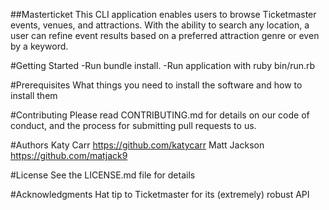 ##Masterticket
This CLI application enables users to browse Ticketmaster events, venues, and attractions. With the ability to search any location, a user can refine event results based on a preferred attraction genre or even by a keyword.

#Getting Started
-Run bundle install.
-Run application with ruby bin/run.rb

#Prerequisites
What things you need to install the software and how to install them

#Contributing
Please read CONTRIBUTING.md for details on our code of conduct, and the process for submitting pull requests to us.

#Authors
Katy Carr https://github.com/katycarr
Matt Jackson https://github.com/matjack9

#License
See the LICENSE.md file for details

#Acknowledgments
Hat tip to Ticketmaster for its (extremely) robust API
